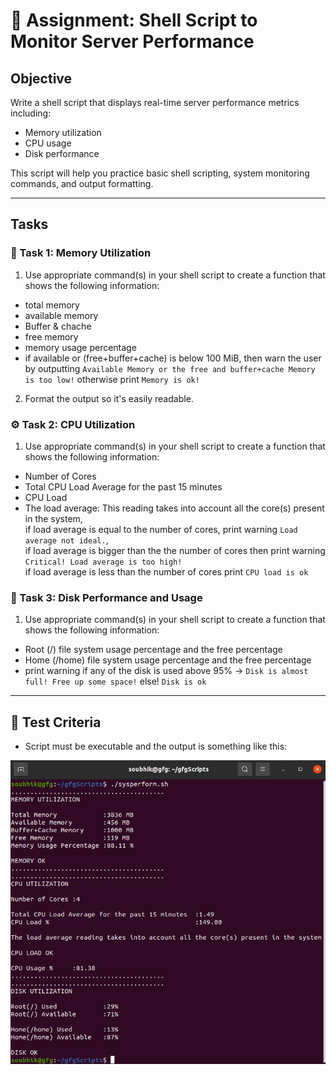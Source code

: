 
# 🧠 Assignment: Shell Script to Monitor Server Performance

  

## Objective

Write a shell script that displays real-time server performance metrics including:

- Memory utilization
- CPU usage
- Disk performance
  
This script will help you practice basic shell scripting, system monitoring commands, and output formatting.

---
## Tasks
### 📝 Task 1: Memory Utilization

1. Use appropriate command(s) in your shell script to create a function that shows the following information:
- total memory
- available memory
- Buffer & chache
- free memory
- memory usage percentage
- if available or (free+buffer+cache) is below 100 MiB, then warn the user by outputting `Available Memory or the free and buffer+cache Memory is too low!` otherwise print `Memory is ok!`
2. Format the output so it's easily readable.

### ⚙️ Task 2: CPU Utilization

1. Use appropriate command(s) in your shell script to create a function that shows the following information:
- Number of Cores
- Total CPU Load Average for the past 15 minutes
- CPU Load
- The load average: This reading takes into account all the core(s) present in the system,  
if load average is equal to the number of cores, print warning `Load average not ideal.`,  
if load average is bigger than the the number of cores then print warning `Critical! Load average is too high!`  
if load average is less than the number of cores print `CPU load is ok`

### 💽 Task 3: Disk Performance and Usage

1. Use appropriate command(s) in your shell script to create a function that shows the following information:
- Root (/) file system usage percentage and the free percentage
- Home (/home) file system usage percentage and the free percentage
- print warning if any of the disk is used above 95% -> `Disk is almost full! Free up some space!`
else! `Disk is ok`
---

## 🧪 Test Criteria

- Script must be executable and the output is something like this:
<p>
<img src="output.png" alt="Bash script output">
</p>